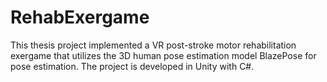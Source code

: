 # RehabExergame

This thesis project implemented a VR post-stroke motor rehabilitation exergame that utilizes the 3D human pose estimation model BlazePose for pose estimation.
The project is developed in Unity with C#. 

